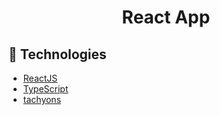 <h1 align="center">
  React App
</h1>

## :rocket: Technologies

-  [ReactJS](https://reactjs.org/)
-  [TypeScript](https://www.typescriptlang.org/)
-  [tachyons](https://tachyons.io/)
